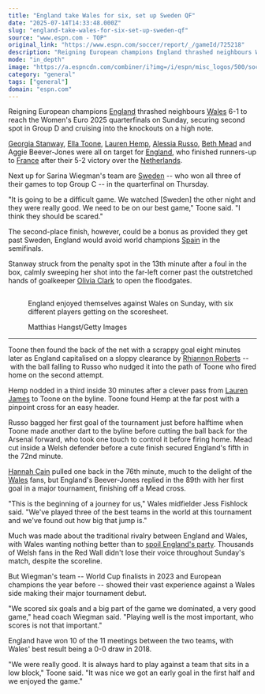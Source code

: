 ```yaml
---
title: "England take Wales for six, set up Sweden QF"
date: "2025-07-14T14:33:48.000Z"
slug: "england-take-wales-for-six-set-up-sweden-qf"
source: "www.espn.com - TOP"
original_link: "https://www.espn.com/soccer/report/_/gameId/725218"
description: "Reigning European champions England thrashed neighbours Wales 6-1 to reach the Euro 2025 quarter-finals on Sunday, cruising into the knockouts on a high note."
mode: "in_depth"
image: "https://a.espncdn.com/combiner/i?img=/i/espn/misc_logos/500/soccer.png"
category: "general"
tags: ["general"]
domain: "espn.com"
---
```

<div id="readability-page-1" class="page"><div><p>Reigning European champions <a data-clubhouse-guid="54012d1b-24f0-7f9e-8e53-4372e84efd04" href="https://www.espn.com/soccer/team?id=5159">England</a> thrashed neighbours <a data-clubhouse-guid="11f4f7ba-8557-3081-99e4-8163a2599820" href="https://www.espn.com/soccer/team?id=12634">Wales</a> 6-1 to reach the Women's Euro 2025 quarterfinals on Sunday, securing second spot in Group D and cruising into the knockouts on a high note.</p><p><a data-player-guid="32f16557-2aaf-d557-001f-3897d919a1ee" href="https://www.espn.com/soccer/player/_/id/271567/georgia-stanway">Georgia Stanway</a>, <a data-player-guid="efd20490-4807-6afa-7e4e-14e7a7fd3c2d" href="https://www.espn.com/soccer/player/_/id/294255/ella-toone">Ella Toone</a>, <a data-player-guid="a41bb748-b65d-053a-874b-be6b98d28565" href="https://www.espn.com/soccer/player/_/id/296873/lauren-hemp">Lauren Hemp</a>, <a data-player-guid="4d853184-f7e7-36a9-a3bd-a56637c20fb8" href="https://www.espn.com/soccer/player/_/id/263683/alessia-russo">Alessia Russo</a>, <a data-player-guid="348ee9c9-af25-0141-b343-56abc96fdbf7" href="https://www.espn.com/soccer/player/_/id/280982/beth-mead">Beth Mead</a> and Aggie Beever-Jones were all on target for <a data-clubhouse-guid="54012d1b-24f0-7f9e-8e53-4372e84efd04" href="https://www.espn.com/soccer/team?id=5159">England</a>, who finished runners-up to <a data-clubhouse-guid="b58fe5b5-8b20-f8ea-3330-43c222675ea8" href="https://www.espn.com/soccer/team?id=2755">France</a> after their 5-2 victory over the <a data-clubhouse-guid="0a0c383a-529d-d9ee-1a31-cf53c70954ce" href="https://www.espn.com/soccer/team?id=7151">Netherlands</a>.</p><p>Next up for Sarina Wiegman's team are <a data-clubhouse-guid="bbcbd33c-6b7a-5014-8fb5-fa60cd55a021" href="https://www.espn.com/soccer/team?id=2764">Sweden</a>&nbsp;-- who won all three of their games to top Group C -- in the quarterfinal on Thursday.</p><p>"It is going to be a difficult game. We watched [Sweden] the other night and they were really good. We need to be on our best game," Toone said. "I think they should be scared."</p><p>The second-place finish, however, could be a bonus as provided they get past Sweden, England would avoid world champions <a data-clubhouse-guid="b40064c7-ecaa-338f-74a8-a3eb43071ec3" href="https://www.espn.com/soccer/team?id=17640">Spain</a> in the semifinals.</p><p>Stanway struck from the penalty spot in the 13th minute after a foul in the box, calmly sweeping her shot into the far-left corner past the outstretched hands of goalkeeper <a data-player-guid="28300640-2044-3884-8d3d-c0a68172cf0b" href="https://www.espn.com/soccer/player/_/id/288976/olivia-clark">Olivia Clark</a> to open the floodgates.</p><section id=""><figure><p><img alt="" data-mptype="image" src="data:image/gif;base64,R0lGODlhAQABAIAAAAAAAP///yH5BAEAAAAALAAAAAABAAEAAAIBRAA7"></p><figcaption>England enjoyed themselves against Wales on Sunday, with six different players getting on the scoresheet.</figcaption><div><p><span>Matthias Hangst/Getty Images</span></p></div></figure><hr></section><p>Toone then found the back of the net with a scrappy goal eight minutes later as England capitalised on a sloppy clearance by <a data-player-guid="6a6ec958-78bc-d56c-09ac-1a8598efc574" href="https://www.espn.com/soccer/player/_/id/259318/rhiannon-roberts">Rhiannon Roberts</a>&nbsp;--&nbsp;with the ball falling to Russo who nudged it into the path of Toone who fired home on the second attempt.</p><p>Hemp nodded in a third inside 30 minutes after a clever pass from <a data-player-guid="2e9eabcb-2aaf-154d-486a-3625da84c2e7" href="https://www.espn.com/soccer/player/_/id/294253/lauren-james">Lauren James</a> to Toone on the byline. Toone found Hemp at the far post with a pinpoint cross for an easy header.</p><p>Russo bagged her first goal of the tournament just before halftime when Toone made another dart to the byline before cutting the ball back for the Arsenal forward, who took one touch to control it before firing home. Mead cut inside a Welsh defender before a cute finish secured England's fifth in the 72nd minute.</p><p><a data-player-guid="51ce8d79-bc21-3354-a48c-09d068421709" href="https://www.espn.com/soccer/player/_/id/323496/hannah-cain">Hannah Cain</a> pulled one back in the 76th minute, much to the delight of the <a data-clubhouse-guid="11f4f7ba-8557-3081-99e4-8163a2599820" href="https://www.espn.com/soccer/team?id=12634">Wales</a> fans, but England's Beever-Jones replied in the 89th with her first goal in a major tournament, finishing off a Mead cross.&nbsp;</p><p>"This is the beginning of a journey for us," Wales midfielder Jess Fishlock said. "We've played three of the best teams in the world at this tournament and we've found out how big that jump is."</p><p>Much was made about the traditional rivalry between England and Wales, with Wales wanting nothing better than to <a href="https://www.espn.co.uk/football/story?id=45724393&amp;_slug_=wales-boss-england-euro-2025-upset-pressures-all-them" target="_blank">spoil England's party</a>. Thousands of Welsh fans in the Red Wall didn't lose their voice throughout Sunday's match, despite the scoreline.</p><p>But Wiegman's team -- World Cup finalists in 2023 and European champions the year before -- showed their vast experience against a Wales side making their major tournament debut.</p><p>"We scored six goals and a big part of the game we dominated, a very good game," head coach Wiegman said. "Playing well is the most important, who scores is not that important."</p><p>England have won 10 of the 11 meetings between the two teams, with Wales' best result being a 0-0 draw in 2018.</p><p>"We were really good. It is always hard to play against a team that sits in a low block," Toone said. "It was nice we got an early goal in the first half and we enjoyed the game."</p></div></div>